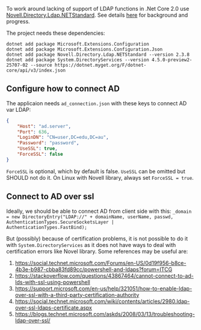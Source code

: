 To work around lacking of support of LDAP functions in .Net Core 2.0
use [Novell.Directory.Ldap.NETStandard](https://github.com/dsbenghe/Novell.Directory.Ldap.NETStandard).
See details [here](https://github.com/dotnet/corefx/issues/2089) for background and progress.

The project needs these dependencies:

```shell
dotnet add package Microsoft.Extensions.Configuration
dotnet add package Microsoft.Extensions.Configuration.Json
dotnet add package Novell.Directory.Ldap.NETStandard --version 2.3.8
dotnet add package System.DirectoryServices --version 4.5.0-preview2-25707-02 --source https://dotnet.myget.org/F/dotnet-core/api/v3/index.json
```

## Configure how to connect AD
The applicaion needs `ad_connection.json` with these keys to connect AD var LDAP:

```json
{
    "Host": "ad.server",
    "Port": 636,
    "LoginDN": "CN=user,DC=edu,DC=au",
    "Password": "password",
    "UseSSL": true,
    "ForceSSL": false
}
```

`ForceSSL` is optional, which by default is false. `UseSSL` can be omitted but SHOULD not do it. On Linux with Novell library, always set `ForceSSL = true`.

## Connect to AD over ssl

Ideally, we should be able to connect AD from client side with this:
`
  _domain = new DirectoryEntry("LDAP://" + domainName, userName, passwd, AuthenticationTypes.SecureSocketsLayer | AuthenticationTypes.FastBind);
`

But (possibly) because of certification problems, it is not possible to do it with `System.DirectoryServices` as it does not have ways to deal with
certification errors like Novel library. Some references may be useful are:

1. https://social.technet.microsoft.com/Forums/en-US/0d19f956-b8ce-4b3e-b987-cbba83fd89cc/powershell-and-ldaps?forum=ITCG
1. https://stackoverflow.com/questions/43867464/cannot-connect-to-ad-lds-with-ssl-using-powershell
1. https://support.microsoft.com/en-us/help/321051/how-to-enable-ldap-over-ssl-with-a-third-party-certification-authority
1. https://social.technet.microsoft.com/wiki/contents/articles/2980.ldap-over-ssl-ldaps-certificate.aspx
1. https://blogs.technet.microsoft.com/askds/2008/03/13/troubleshooting-ldap-over-ssl/

